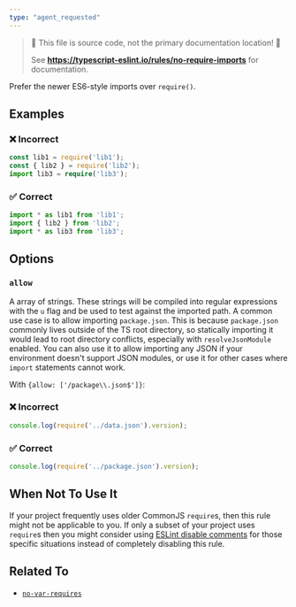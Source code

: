 ```yaml
---
type: "agent_requested"
---
```


> 🛑 This file is source code, not the primary documentation location! 🛑
>
> See **https://typescript-eslint.io/rules/no-require-imports** for documentation.

Prefer the newer ES6-style imports over `require()`.

## Examples

<!--tabs-->

### ❌ Incorrect

```ts
const lib1 = require('lib1');
const { lib2 } = require('lib2');
import lib3 = require('lib3');
```

### ✅ Correct

```ts
import * as lib1 from 'lib1';
import { lib2 } from 'lib2';
import * as lib3 from 'lib3';
```

## Options

### `allow`

A array of strings. These strings will be compiled into regular expressions with the `u` flag and be used to test against the imported path. A common use case is to allow importing `package.json`. This is because `package.json` commonly lives outside of the TS root directory, so statically importing it would lead to root directory conflicts, especially with `resolveJsonModule` enabled. You can also use it to allow importing any JSON if your environment doesn't support JSON modules, or use it for other cases where `import` statements cannot work.

With `{allow: ['/package\\.json$']}`:

<!--tabs-->

### ❌ Incorrect

```ts
console.log(require('../data.json').version);
```

### ✅ Correct

```ts
console.log(require('../package.json').version);
```

## When Not To Use It

If your project frequently uses older CommonJS `require`s, then this rule might not be applicable to you.
If only a subset of your project uses `require`s then you might consider using [ESLint disable comments](https://eslint.org/docs/latest/use/configure/rules#using-configuration-comments-1) for those specific situations instead of completely disabling this rule.

## Related To

- [`no-var-requires`](./no-var-requires.md)
